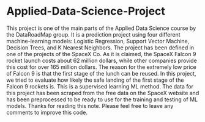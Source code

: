 # Applied-Data-Science-Project
This project is one of the main parts of the Applied Data Science course by the DataRoadMap group.
It is a prediction project using four different machine-learning models: Logistic Regression, Support Vector Machine, Decision Trees, and K Nearest Neighbors.
The project has been defined in one of the projects of the SpaceX Co.
As it is claimed, the SpaceX Falcon 9 rocket launch costs about 62 million dollars, while other companies provide this cost for over 165 million dollars. The reason for the extremely low price of Falcon 9 is that the first stage of the lunch can be reused.
In this project, we tried to evaluate how likely the safe landing of the first stage of the Falcon 9 rockets is.
This is a supervised learning ML method.
The data for this project has been scraped from the free data on the SpaceX website and has been preprocessed to be ready to use for the training and testing of ML models.
Thanks for reading this note.
Please feel free to leave any comments to improve this code.
